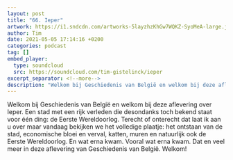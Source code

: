 ```yaml
---
layout: post
title: "66. Ieper"
artwork: https://i1.sndcdn.com/artworks-5layzhzKhGw7WQKZ-SyoMeA-large.jpg
author: Tim
date: 2021-05-05 17:14:16 +0200
categories: podcast
tag: []
embed_player:
  type: soundcloud
  src: https://soundcloud.com/tim-gistelinck/ieper
excerpt_separator: <!--more-->
description: "Welkom bij Geschiedenis van België en welkom bij deze aflevering over Ieper."
---
```

Welkom bij Geschiedenis van België en welkom bij deze aflevering over Ieper. Een stad met een rijk verleden die desondanks toch bekend staat voor één ding: de Eerste Wereldoorlog. Terecht of onterecht dat laat ik aan u over maar vandaag bekijken we het volledige plaatje: het ontstaan van de stad, economische bloei en verval, katten, muren en natuurlijk ook de Eerste Wereldoorlog. En wat erna kwam. Vooral wat erna kwam. Dat en veel meer in deze aflevering van Geschiedenis van België. Welkom!